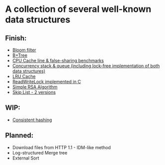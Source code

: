 # A collection of several well-known data structures

## Finish:
- [Bloom filter](bloom/README.md)
- [B+Tree](btree/README.md)
- [CPU Cache line & false-sharing benchmarks](cpu/README.md)
- [Concurrency stack & queue (including lock-free implementation of both data structures)](concurrency/README.md)
- [LRU Cache](https://leetcode.com/problems/lru-cache/)
- [ReadWriteLock implemented in C](rwlock/README.md)
- [Simple RSA Algorithm](rsa/rsa.go)
- [Skip List - 2 versions](skiplist/README.md)

## WIP:
- [Consistent hashing](hashing/README.md)

## Planned:
- Download files from HTTP 1.1 - IDM-like method
- Log-structured Merge tree
- External Sort

